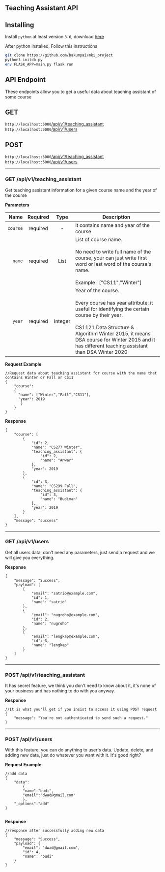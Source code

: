## Teaching Assistant API

## Installing
Install `python` at least version `3.6`, download [here](https://www.python.org) 

After python installed, Follow this instructions
```bash
git clone https://github.com/bakumpai/mki_project
python3 initdb.py
env FLASK_APP=main.py flask run
```

## API Endpoint
These endpoints allow you to get a useful data about teaching assistant of some course
## GET
`http://localhost:5000`[/api/v1/teaching_assistant](#get-apiv1teaching_assistant) <br/>
`http://localhost:5000`[/api/v1/users](#get-apiv1users) <br/>

## POST
`http://localhost:5000`[/api/v1/teaching_assistant](#/api/v1/teaching_assistant) <br/>
`http://localhost:5000`[/api/v1/users](#/api/v1/users) <br/>
___
### GET /api/v1/teaching_assistant
Get teaching assistant information for a given course name and the year of the course

**Parameters**

|          Name | Required |  Type   | Description                                                                                                                                                           |
| -------------:|:--------:|:-------:| --------------------------------------------------------------------------------------------------------------------------------------------------------------------- |
|     `course` | required | -  | It contains name and year of the course
|     `name` | required | List  | List of course name. <br/><br/> No need to write full name of the course, your can just write first word or last word of the course's name.<br/><br/> Example : ["CS11","Winter"]
|     `year` | required | Integer  | Year of the course.<br/><br/> Every course has year attribute, it useful for identifying the certain course by their year.<br/><br/>CS1121 Data Structure & Algorithm Winter 2015, it means DSA course for Winter 2015 and it has different teaching assistant than DSA Winter 2020

**Request Example**

```
//Request data about teaching assistant for course with the name that contains Winter or Fall or CS11
{
    "course":
    {
      "name": ["Winter","Fall","CS11"],
      "year": 2019
       }
    }
}
```

**Response**

```
{
    "course": [
        {
            "id": 2,
            "name": "CS277 Winter",
            "teaching_assistant": {
                "id": 2,
                "name": "Anwar"
            },
            "year": 2019
        },
        {
            "id": 3,
            "name": "CS299 Fall",
            "teaching_assistant": {
                "id": 3,
                "name": "Budiman"
            },
            "year": 2019
        }
    ],
    "message": "success"
}

```

___
### GET /api/v1/users
Get all users data, don't need any parameters, just send a request and we will give you everything.

**Response**

```
{
    "message": "Success",
    "payload": [
        {
            "email": "satrio@example.com",
            "id": 1,
            "name": "satrio"
        },
        {
            "email": "nugroho@example.com",
            "id": 2,
            "name": "nugroho"
        },
        {
            "email": "lengkap@example.com",
            "id": 3,
            "name": "lengkap"
        }
    ]
}
```

___
### POST /api/v1/teaching_assistant
It has secret feature, we think you don't need to know about it, it's none of your business and has nothing to do with you anyway.

**Response**

```
//It is what you'll get if you insist to access it using POST request
{
    "message": "You're not authenticated to send such a request."
}
```

___
### POST /api/v1/users
With this feature, you can do anything to user's data. Update, delete, and adding new data, just do whatever you want with it. It's good right?

**Request Example**

```
//add data
{
	"data":
		{
		"name":"budi",
		"email":"dwad@gmail.com"
		},
	"_options":"add"
}


```

**Response**

```
//response after successfully adding new data
{
    "message": "Success",
    "payload": {
        "email": "dwad@gmail.com",
        "id": 4,
        "name": "budi"
    }
}
```

